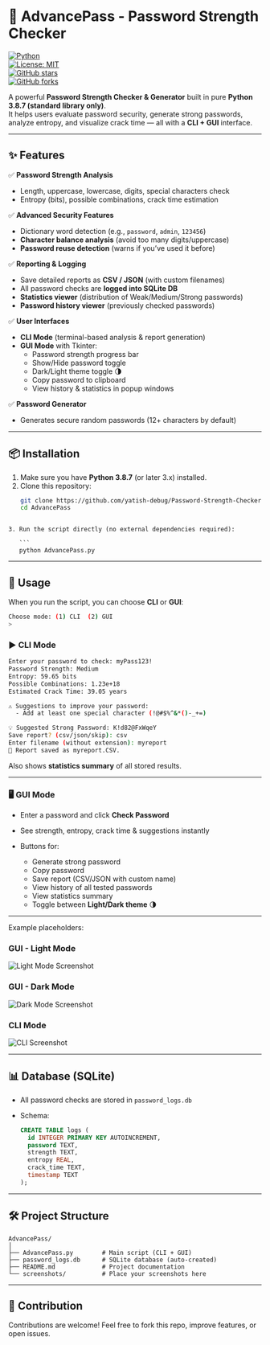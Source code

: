 # 🔐 AdvancePass - Password Strength Checker

[![Python](https://img.shields.io/badge/python-3.8%2B-blue.svg)](https://www.python.org/)  
[![License: MIT](https://img.shields.io/badge/License-MIT-yellow.svg)](LICENSE)  
[![GitHub stars](https://img.shields.io/github/stars/your-username/AdvancePass?style=social)](https://github.com/your-username/AdvancePass/stargazers)  
[![GitHub forks](https://img.shields.io/github/forks/your-username/AdvancePass?style=social)](https://github.com/your-username/AdvancePass/network/members)  

A powerful **Password Strength Checker & Generator** built in pure **Python 3.8.7 (standard library only)**.  
It helps users evaluate password security, generate strong passwords, analyze entropy, and visualize crack time — all with a **CLI + GUI** interface.

---

## ✨ Features

✅ **Password Strength Analysis**  
- Length, uppercase, lowercase, digits, special characters check  
- Entropy (bits), possible combinations, crack time estimation  

✅ **Advanced Security Features**  
- Dictionary word detection (e.g., `password`, `admin`, `123456`)  
- **Character balance analysis** (avoid too many digits/uppercase)  
- **Password reuse detection** (warns if you’ve used it before)  

✅ **Reporting & Logging**  
- Save detailed reports as **CSV / JSON** (with custom filenames)  
- All password checks are **logged into SQLite DB**  
- **Statistics viewer** (distribution of Weak/Medium/Strong passwords)  
- **Password history viewer** (previously checked passwords)

✅ **User Interfaces**  
- **CLI Mode** (terminal-based analysis & report generation)  
- **GUI Mode** with Tkinter:  
  - Password strength progress bar  
  - Show/Hide password toggle  
  - Dark/Light theme toggle 🌗  
  - Copy password to clipboard  
  - View history & statistics in popup windows  

✅ **Password Generator**  
- Generates secure random passwords (12+ characters by default)  

---

## 📦 Installation

1. Make sure you have **Python 3.8.7** (or later 3.x) installed.  
2. Clone this repository:
   ```bash
   git clone https://github.com/yatish-debug/Password-Strength-Checker.git
   cd AdvancePass
````

3. Run the script directly (no external dependencies required):

   ```
   python AdvancePass.py
   ````

---

## 🚀 Usage

When you run the script, you can choose **CLI** or **GUI**:

```bash
Choose mode: (1) CLI  (2) GUI
> 
````

### ▶️ CLI Mode

```bash
Enter your password to check: myPass123!
Password Strength: Medium
Entropy: 59.65 bits
Possible Combinations: 1.23e+18
Estimated Crack Time: 39.05 years

⚠️ Suggestions to improve your password:
  - Add at least one special character (!@#$%^&*()-_+=)

💡 Suggested Strong Password: K!d82@FxWqeY
Save report? (csv/json/skip): csv
Enter filename (without extension): myreport
📂 Report saved as myreport.CSV.
````

Also shows **statistics summary** of all stored results.

---

### 🖥️ GUI Mode

* Enter a password and click **Check Password**
* See strength, entropy, crack time & suggestions instantly
* Buttons for:

  * Generate strong password
  * Copy password
  * Save report (CSV/JSON with custom name)
  * View history of all tested passwords
  * View statistics summary
  * Toggle between **Light/Dark theme** 🌗

---


Example placeholders:

### GUI - Light Mode

![Light Mode Screenshot](screenshots/light_mode.png)

### GUI - Dark Mode

![Dark Mode Screenshot](screenshots/dark_mode.png)

### CLI Mode

![CLI Screenshot](screenshots/cli_mode.png)

---

## 📊 Database (SQLite)

* All password checks are stored in `password_logs.db`
* Schema:

  ```sql
  CREATE TABLE logs (
    id INTEGER PRIMARY KEY AUTOINCREMENT,
    password TEXT,
    strength TEXT,
    entropy REAL,
    crack_time TEXT,
    timestamp TEXT
  );
  ```

---

## 🛠️ Project Structure

```
AdvancePass/
│
├── AdvancePass.py        # Main script (CLI + GUI)
├── password_logs.db      # SQLite database (auto-created)
├── README.md             # Project documentation
└── screenshots/          # Place your screenshots here
```

---

## 🤝 Contribution

Contributions are welcome! Feel free to fork this repo, improve features, or open issues.
